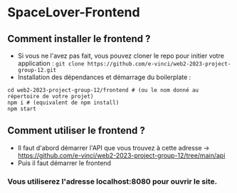 # SpaceLover-Frontend

## Comment installer le frontend ?
- Si vous ne l'avez pas fait, vous pouvez cloner le repo pour initier votre application : `git clone https://github.com/e-vinci/web2-2023-project-group-12.git`
- Installation des dépendances et démarrage du boilerplate : 
```shell
cd web2-2023-project-group-12/frontend # (ou le nom donné au répertoire de votre projet)
npm i # (equivalent de npm install)
npm start
```

## Comment utiliser le frontend ?

- Il faut d'abord démarrer l'API que vous trouvez à cette adresse -> https://github.com/e-vinci/web2-2023-project-group-12/tree/main/api
- Puis il faut démarrer le frontend

### Vous utiliserez l'adresse localhost:8080 pour ouvrir le site.
